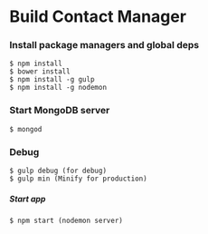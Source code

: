 Build Contact Manager
=====================

### Install package managers and global deps

```
$ npm install
$ bower install
$ npm install -g gulp
$ npm install -g nodemon
```

### Start MongoDB server
```
$ mongod
```

### Debug
```
$ gulp debug (for debug)
$ gulp min (Minify for production)
```

##### Start app
```
$ npm start (nodemon server)
```